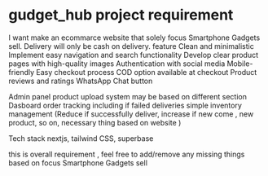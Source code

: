 # gudget_hub project requirement 
I want make an ecommarce website that solely focus Smartphone Gadgets  sell. Delivery will only be cash on delivery.
feature
Clean and minimalistic
Implement easy navigation and search functionality
Develop clear product pages with high-quality images
Authentication with social media
Mobile-friendly
Easy checkout process
COD option available at checkout
Product reviews and ratings
WhatsApp Chat button

Admin panel
product upload system may be based on  different section
Dasboard
order tracking including if failed deliveries
simple inventory management (Reduce if successfully deliver, increase if new come , new product, so on, necessary thing based on website )

Tech stack
nextjs, tailwind CSS, superbase

this is overall requirement , feel free to add/remove any missing things based on focus Smartphone Gadgets  sell